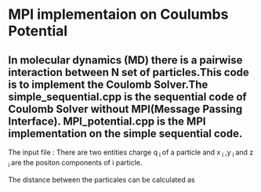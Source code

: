 # MPI implementaion on Coulumbs Potential
In molecular dynamics (MD) there is a pairwise interaction between N set of particles.This code is to implement the Coulomb Solver.The simple_sequential.cpp is the sequential code of Coulomb Solver without MPI(Message Passing Interface).
MPI_potential.cpp is the MPI implementation on the simple sequential code.
---
<p> The input file : There are two entities charge q<sub> i </sub> of a particle and x<sub> i </sub>,y<sub> i </sub> and z<sub> i  </sub> are the positon components of i particle.</p>

The distance between the particales can be calculated as 


